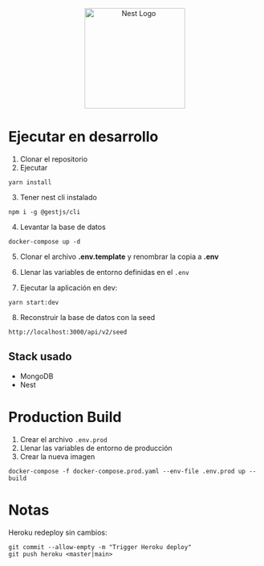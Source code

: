<p align="center">
  <a href="http://nestjs.com/" target="blank"><img src="https://nestjs.com/img/logo-small.svg" width="200" alt="Nest Logo" /></a>
</p>

# Ejecutar en desarrollo

1. Clonar el repositorio
2. Ejecutar
```
yarn install
```
3. Tener nest cli instalado
```
npm i -g @gestjs/cli
```

4. Levantar la base de datos
```
docker-compose up -d
```

5. Clonar el archivo __.env.template__ y renombrar la copia a __.env__

6. Llenar las variables de entorno definidas en el ```.env```

7. Ejecutar la aplicación en dev:
```
yarn start:dev
```

8. Reconstruir la base de datos con la seed
```
http://localhost:3000/api/v2/seed
```

## Stack usado
* MongoDB
* Nest

# Production Build
1. Crear el archivo ```.env.prod```
2. Llenar las variables de entorno de producción
3. Crear la nueva imagen
```
docker-compose -f docker-compose.prod.yaml --env-file .env.prod up --build
```

# Notas
Heroku redeploy sin cambios:
```
git commit --allow-empty -m "Trigger Heroku deploy"
git push heroku <master|main>
```
